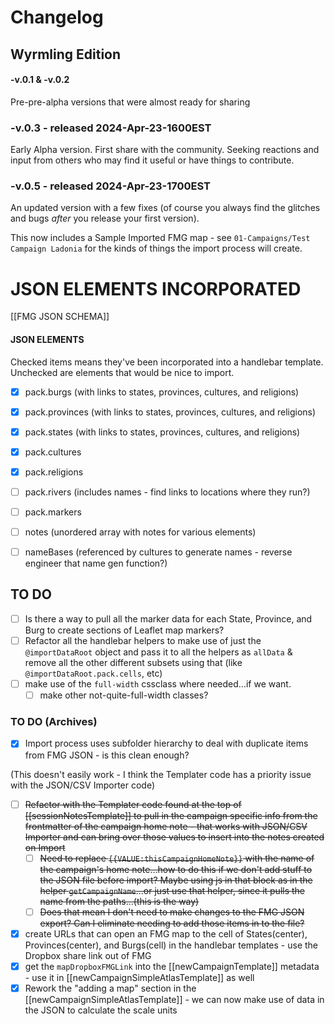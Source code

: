 # Changelog

## Wyrmling Edition

#### -v.0.1 & -v.0.2
Pre-pre-alpha versions that were almost ready for sharing

### -v.0.3 - released 2024-Apr-23-1600EST
Early Alpha version. First share with the community.
Seeking reactions and input from others who may find it useful or have things to contribute.

### -v.0.5 - released 2024-Apr-23-1700EST
An updated version with a few fixes (of course you always find the glitches and bugs *after* you release your first version).

This now includes a Sample Imported FMG map - see `01-Campaigns/Test Campaign Ladonia` for the kinds of things the import process will create.



# JSON ELEMENTS INCORPORATED

[[FMG JSON SCHEMA]]

#### JSON ELEMENTS
Checked items means they've been incorporated into a handlebar template.
Unchecked are elements that would be nice to import.

- [x] pack.burgs (with links to states, provinces, cultures, and religions)
- [x] pack.provinces (with links to states, provinces, cultures, and religions)
- [x] pack.states (with links to states, provinces, cultures, and religions)
- [x] pack.cultures
- [x] pack.religions
- [ ] pack.rivers (includes names - find links to locations where they run?)
- [ ] pack.markers
- [ ] notes (unordered array with notes for various elements)
- [ ] nameBases (referenced by cultures to generate names - reverse engineer that name gen function?)


## TO DO

- [ ] Is there a way to pull all the marker data for each State, Province, and Burg to create sections of Leaflet map markers?
- [ ] Refactor all the handlebar helpers to make use of just the `@importDataRoot` object and pass it to all the helpers as `allData` & remove all the other different subsets using that (like `@importDataRoot.pack.cells`, etc)
- [ ] make use of the `full-width` cssclass where needed...if we want. 
	- [ ] make other not-quite-full-width classes?

### TO DO (Archives)

- [x] Import process uses subfolder hierarchy to deal with duplicate items from FMG JSON - is this clean enough?

(This doesn't easily work - I think the Templater code has a priority issue with the JSON/CSV Importer code)
- [ ] ~~Refactor with the Templater code found at the top of [[sessionNotesTemplate]] to pull in the campaign specific info from the frontmatter of the campaign home note - that works with JSON/CSV Importer and can bring over those values to insert into the notes created on Import~~
	- [ ] ~~Need to replace `{{VALUE:thisCampaignHomeNote}}` with the name of the campaign's home note...how to do this if we don't add stuff to the JSON file before import? Maybe using js in that block as in the helper `getCampaignName`...or just use that helper, since it pulls the name from the paths...(this is the way)~~
	- [ ] ~~Does that mean I don't need to make changes to the FMG JSON export? Can I eliminate needing to add those items in to the file?~~
 - [x] create URLs that can open an FMG map to the cell of States(center), Provinces(center), and Burgs(cell) in the handlebar templates - use the Dropbox share link out of FMG
 - [x] get the `mapDropboxFMGLink` into the [[newCampaignTemplate]] metadata - use it in [[newCampaignSimpleAtlasTemplate]] as well
- [x] Rework the "adding a map" section in the [[newCampaignSimpleAtlasTemplate]] - we can now make use of data in the JSON to calculate the scale units